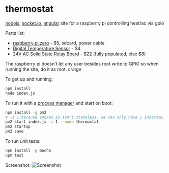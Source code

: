 # thermostat
[nodejs](https://github.com/nodejs/node "node"), [socket.io](https://github.com/socketio/socket.io "socket.io"), [angular](https://github.com/angular/angular.js "Angular") site for a raspberry pi controlling heat/ac via gpio

Parts list:
- [raspberry pi zero](https://www.adafruit.com/product/2885) - $5, sdcard, power cable
- [Digital Temperature Sensor](https://www.sparkfun.com/products/245 "DS18B20") - $4
- [24V AC Solid State Relay Board](http://makeatronics.blogspot.com/2013/06/24v-ac-solid-state-relay-board.html) - $22 (fully populated, else $8)

The raspberry pi doesn't let any user besides root write to GPIO so when running the site, do it as root. *cringe*

To get up and running:
 
```bash
npm install
node index.js
```

To run it with a [process manager](https://github.com/Unitech/pm2 "pm2") and start on boot:

```bash
npm install -g pm2
# -i 1 because socket.io isn't stateless, we can only have 1 instance.
pm2 start index.js -i 1 --name thermostat
pm2 startup
pm2 save
```

To run unit tests:
```bash
npm install -g mocha
npm test
```

Screenshot:
![Screenshot](https://cloud.githubusercontent.com/assets/25114893/21953372/c4d391de-d9e9-11e6-8cfc-c46a8373e2d8.png "Screenshot")
